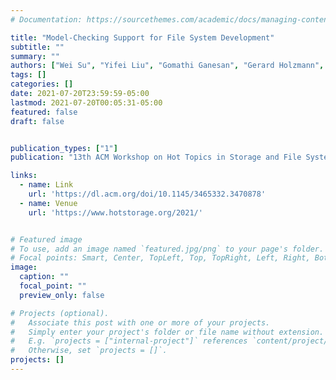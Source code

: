 ```yaml
---
# Documentation: https://sourcethemes.com/academic/docs/managing-content/

title: "Model-Checking Support for File System Development"
subtitle: ""
summary: ""
authors: ["Wei Su", "Yifei Liu", "Gomathi Ganesan", "Gerard Holzmann", "Scott Smolka", "Erez Zadok", "Geoff Kuenning"]
tags: []
categories: []
date: 2021-07-20T23:59:59-05:00
lastmod: 2021-07-20T00:05:31-05:00
featured: false
draft: false


publication_types: ["1"]
publication: "13th ACM Workshop on Hot Topics in Storage and File Systems (HotStorage 2021), Virtual."

links:
  - name: Link
    url: 'https://dl.acm.org/doi/10.1145/3465332.3470878'
  - name: Venue
    url: 'https://www.hotstorage.org/2021/'


# Featured image
# To use, add an image named `featured.jpg/png` to your page's folder.
# Focal points: Smart, Center, TopLeft, Top, TopRight, Left, Right, BottomLeft, Bottom, BottomRight.
image:
  caption: ""
  focal_point: ""
  preview_only: false

# Projects (optional).
#   Associate this post with one or more of your projects.
#   Simply enter your project's folder or file name without extension.
#   E.g. `projects = ["internal-project"]` references `content/project/deep-learning/index.md`.
#   Otherwise, set `projects = []`.
projects: []
---
```

